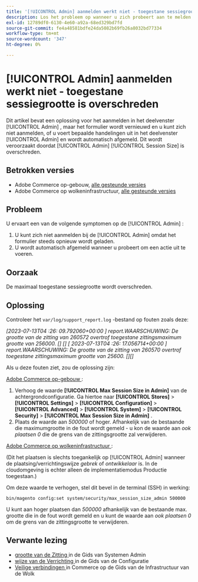 ```yaml
---
title: '[!UICONTROL Admin] aanmelden werkt niet - toegestane sessiegrootte is overschreden'
description: Los het probleem op wanneer u zich probeert aan te melden bij het deelvenster [!UICONTROL Admin] en het formulier wordt vernieuwd en u zich niet kunt aanmelden.
exl-id: 12789df0-6130-4e60-a92a-68ed329bd7fd
source-git-commit: fe4a48581bdfe24da5082b69fb26a8032bd77334
workflow-type: tm+mt
source-wordcount: '347'
ht-degree: 0%

---
```


# [!UICONTROL Admin] aanmelden werkt niet - toegestane sessiegrootte is overschreden

Dit artikel bevat een oplossing voor het aanmelden in het deelvenster [!UICONTROL Admin] , maar het formulier wordt vernieuwd en u kunt zich niet aanmelden, of u voert bepaalde handelingen uit in het deelvenster [!UICONTROL Admin] en wordt automatisch afgemeld.
Dit wordt veroorzaakt doordat [!UICONTROL Admin] [!UICONTROL Session Size] is overschreden.

## Betrokken versies

* Adobe Commerce op-gebouw, [ alle gesteunde versies ](https://www.adobe.com/content/dam/cc/en/legal/terms/enterprise/pdfs/Adobe-Commerce-Software-Lifecycle-Policy.pdf)
* Adobe Commerce op wolkeninfrastructuur, [ alle gesteunde versies ](https://www.adobe.com/content/dam/cc/en/legal/terms/enterprise/pdfs/Adobe-Commerce-Software-Lifecycle-Policy.pdf)

## Probleem

U ervaart een van de volgende symptomen op de [!UICONTROL Admin] :

1. U kunt zich niet aanmelden bij de [!UICONTROL Admin] omdat het formulier steeds opnieuw wordt geladen.
1. U wordt automatisch afgemeld wanneer u probeert om een actie uit te voeren.

## Oorzaak

De maximaal toegestane sessiegrootte wordt overschreden.

## Oplossing

Controleer het `var/log/support_report.log` -bestand op fouten zoals deze:

*[2023-07-13T04 :26: 09.792060+00:00 ] report.WAARSCHUWING: De grootte van de zitting van 260572 overtrof toegestane zittingsmaximum grootte van 256000. [] []
[ 2023-07-13T04 :26: 17.056714+00:00 ] report.WAARSCHUWING: De grootte van de zitting van 260570 overtrof toegestane zittingsmaximum grootte van 25600. [][]*

Als u deze fouten ziet, zou de oplossing zijn:

<u> Adobe Commerce op-gebouw </u>:
1. Verhoog de waarde **[!UICONTROL Max Session Size in Admin]** van de achtergrondconfiguratie. Ga hiertoe naar **[!UICONTROL Stores]** > **[!UICONTROL Settings]** > **[!UICONTROL Configuration]** > **[!UICONTROL Advanced]** > **[!UICONTROL System]** > **[!UICONTROL Security]** > **[!UICONTROL Max Session Size in Admin]** .
1. Plaats de waarde aan *500000* of hoger. Afhankelijk van de bestaande die maximumgrootte in de fout wordt gemeld - u kon de waarde aan *ook plaatsen 0* die de grens van de zittingsgrootte zal verwijderen.

<u> Adobe Commerce op wolkeninfrastructuur </u>:

(Dit het plaatsen is slechts toegankelijk op [!UICONTROL Admin] wanneer de plaatsing/verrichtingswijze *gebrek* of *ontwikkelaar* is. In de cloudomgeving is echter alleen de implementatiemodus Productie toegestaan.)

Om deze waarde te verhogen, stel dit bevel in de terminal (SSH) in werking:

```ssh
bin/magento config:set system/security/max_session_size_admin 500000
```

U kunt aan hoger plaatsen dan *500000* afhankelijk van de bestaande max. grootte die in de fout wordt gemeld en u kunt de waarde aan *ook plaatsen 0* om de grens van de zittingsgrootte te verwijderen.

## Verwante lezing

* [ grootte van de Zitting ](https://experienceleague.adobe.com/en/docs/commerce-admin/systems/security/security-session-management#admin-sessions) in de Gids van Systemen Admin
* [ wijze van de Verrichting ](https://experienceleague.adobe.com/en/docs/commerce-operations/configuration-guide/cli/set-mode) in de Gids van de Configuratie
* [ Veilige verbindingen ](https://experienceleague.adobe.com/en/docs/commerce-cloud-service/user-guide/develop/secure-connections) in Commerce op de Gids van de Infrastructuur van de Wolk
